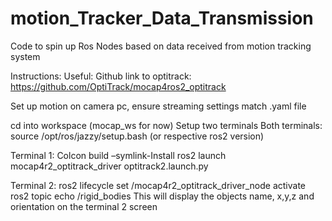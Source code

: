 # motion_Tracker_Data_Transmission
Code to spin up Ros Nodes based on data received from motion tracking system

Instructions:
Useful:
Github link to optitrack:
https://github.com/OptiTrack/mocap4ros2_optitrack  	

Set up motion on camera pc, ensure streaming settings match .yaml file

cd into workspace (mocap_ws for now)
Setup two terminals
Both terminals:
source /opt/ros/jazzy/setup.bash (or respective ros2 version)

Terminal 1:
Colcon build –symlink-Install
ros2 launch mocap4r2_optitrack_driver optitrack2.launch.py

Terminal 2:
ros2 lifecycle set /mocap4r2_optitrack_driver_node activate
ros2 topic echo /rigid_bodies
This will display the objects name, x,y,z and orientation on the terminal 2 screen





